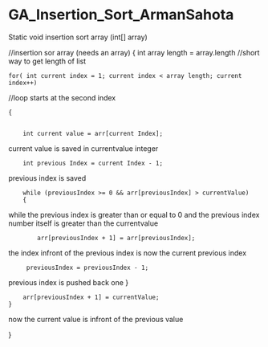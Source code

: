 # GA_Insertion_Sort_ArmanSahota

Static void insertion sort array (int[] array)

//insertion sor array (needs an array)
{
	int array length = array.length 
	//short way to get length of list

	for( int current index = 1; current index < array length; current index++)
//loop starts at the second index 
	
	{


        int current value = arr[current Index];
current value is saved in currentvalue integer

        int previous Index = current Index - 1;
previous index is saved

       
        while (previousIndex >= 0 && arr[previousIndex] > currentValue)
        {
while the previous index is greater than or equal to 0 and the previous index number itself is greater than the currentvalue

            arr[previousIndex + 1] = arr[previousIndex];
the index infront of the previous index is now the current previous index
   
         previousIndex = previousIndex - 1;
previous index is pushed back one
        }

       
        arr[previousIndex + 1] = currentValue;
    }
now the current value is infront of the previous value



}
